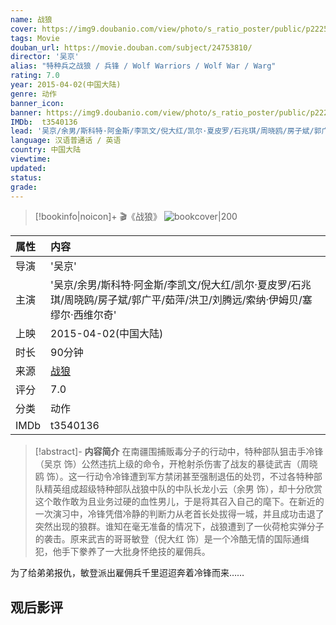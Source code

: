 ```yaml
---
name: 战狼
cover: https://img9.doubanio.com/view/photo/s_ratio_poster/public/p2225660666.jpg
tags: Movie
douban_url: https://movie.douban.com/subject/24753810/
director: '吴京'
alias: "特种兵之战狼 / 兵锋 / Wolf Warriors / Wolf War / Warg"
rating: 7.0
year: 2015-04-02(中国大陆)
genre: 动作
banner_icon: 
banner: https://img9.doubanio.com/view/photo/s_ratio_poster/public/p2225660666.jpg
IMDb:  t3540136
lead: '吴京/余男/斯科特·阿金斯/李凯文/倪大红/凯尔·夏皮罗/石兆琪/周晓鸥/房子斌/郭广平/茹萍/洪卫/刘腾远/索纳·伊姆贝/塞缪尔·西维尔奇' 
language: 汉语普通话 / 英语 
country: 中国大陆 
viewtime:
updated: 
status: 
grade: 
---
```

> [!bookinfo|noicon]+ 🎬《战狼》
> ![bookcover|200](https://img9.doubanio.com/view/photo/s_ratio_poster/public/p2225660666.jpg)
>
| 属性 | 内容                                       |
|:---- |:------------------------------------------ |
| 导演 | '吴京'                         |
| 主演 | '吴京/余男/斯科特·阿金斯/李凯文/倪大红/凯尔·夏皮罗/石兆琪/周晓鸥/房子斌/郭广平/茹萍/洪卫/刘腾远/索纳·伊姆贝/塞缪尔·西维尔奇'                             |
| 上映 | 2015-04-02(中国大陆)                             |
| 时长 | 90分钟                   |
| 来源 | [战狼](https://movie.douban.com/subject/24753810/) |
| 评分 | 7.0                           |
| 分类 | 动作                            |
| IMDb | t3540136                             | 

> [!abstract]- **内容简介**
>  在南疆围捕贩毒分子的行动中，特种部队狙击手冷锋（吴京 饰）公然违抗上级的命令，开枪射杀伤害了战友的暴徒武吉（周晓鸥 饰）。这一行动令冷锋遭到军方禁闭甚至强制退伍的处罚，不过各特种部队精英组成超级特种部队战狼中队的中队长龙小云（余男 饰），却十分欣赏这个敢作敢为且业务过硬的血性男儿，于是将其召入自己的麾下。在新近的一次演习中，冷锋凭借冷静的判断力从老首长处拔得一城，并且成功击退了突然出现的狼群。谁知在毫无准备的情况下，战狼遭到了一伙荷枪实弹分子的袭击。原来武吉的哥哥敏登（倪大红 饰）是一个冷酷无情的国际通缉犯，他手下豢养了一大批身怀绝技的雇佣兵。

















为了给弟弟报仇，敏登派出雇佣兵千里迢迢奔着冷锋而来……
>  
## 观后影评
